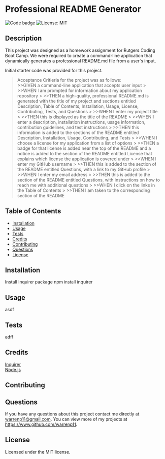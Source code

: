 
  # Professional README Generator

  ![Code badge](https://img.shields.io/github/languages/top/warrenp11/professional-readme-generator) ![License: MIT](https://img.shields.io/badge/License-MIT-yellow.svg)

  ## Description
  This project was designed as a homework assignment for Rutgers Coding Boot Camp. We were required to create a command-line application that dynamically generates a professional README.md file from a user's input.
  
  Initial starter code was provided for this project.

  >Acceptance Critieria for the project was as follows:<br/>
    >>GIVEN a command-line application that accepts user input
    >
    >>WHEN I am prompted for information about my application repository
    >
    >>THEN a high-quality, professional README.md is generated with the title of my project and sections entitled Description, Table of Contents, Installation, Usage, License, Contributing, Tests, and Questions
    >
    >>WHEN I enter my project title
    >
    >>THEN this is displayed as the title of the README
    >
    >>WHEN I enter a description, installation instructions, usage information, contribution guidelines, and test instructions
    >
    >>THEN this information is added to the sections of the README entitled Description, Installation, Usage, Contributing, and Tests
    >
    >>WHEN I choose a license for my application from a list of options
    >
    >>THEN a badge for that license is added near the top of the README and a notice is added to the section of the README entitled License that explains which license the application is covered under
    >
    >>WHEN I enter my GitHub username
    >
    >>THEN this is added to the section of the README entitled Questions, with a link to my GitHub profile
    >
    >>WHEN I enter my email address
    >
    >>THEN this is added to the section of the README entitled Questions, with instructions on how to reach me with additional questions
    >
    >>WHEN I click on the links in the Table of Contents
    >
    >>THEN I am taken to the corresponding section of the README

  ## Table of Contents
  * [Installation](#installation)</br>
  * [Usage](#usage)</br>
  * [Tests](#tests)</br>
  * [Credits](#credits)</br>
  * [Contributing](#contributing)</br>
  * [Questions](#questions)</br>
  * [License](#license)
    
  ## Installation
  Install Inquirer package
    npm install inquirer

  ## Usage
  asdf

  ## Tests
  adff
  
  ## Credits
  [Inquirer](https://www.npmjs.com/package/inquirer)<br/>
  [Node.js](https://nodejs.org/en/docs/)

  ## Contributing
  

  ## Questions
  If you have any questions about this project contact me directly at warrenp11@gmail.com. You can view more of my projects at https://www.github.com/warrenp11.
  
  ## License
  Licensed under the MIT license.
